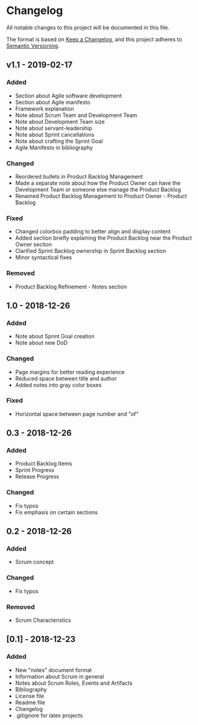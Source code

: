 # Changelog
All notable changes to this project will be documented in this file.

The format is based on [Keep a Changelog](https://keepachangelog.com/en/1.0.0/),
and this project adheres to [Semantic Versioning](https://semver.org/spec/v2.0.0.html).

## v1.1 - 2019-02-17
### Added
- Section about Agile software development
- Section about Agile manifesto
- Framework explanation
- Note about Scrum Team and Development Team
- Note about Development Team size
- Note about servant-leadership
- Note about Sprint cancellations
- Note about crafting the Sprint Goal
- Agile Manifesto in bibliography

### Changed
- Reordered bullets in Product Backlog Management
- Made a separate note about how the Product Owner can have the Development Team or someone else manage the Product Backlog
- Renamed Product Backlog Management to Product Owner - Product Backlog

### Fixed
- Changed colorbox padding to better align and display content
- Added section briefly explaining the Product Backlog near the Product Owner section
- Clarified Sprint Backlog ownership in Sprint Backlog section
- Minor syntactical fixes

### Removed
- Product Backlog Refinement - Notes section

## 1.0 - 2018-12-26
### Added
- Note about Sprint Goal creation
- Note about new DoD

### Changed
- Page margins for better reading experience
- Reduced space between title and author
- Added notes into gray color boxes

### Fixed
- Horizontal space between page number and "of"

## 0.3 - 2018-12-26
### Added
- Product Backlog Items 
- Sprint Progress
- Release Progress

### Changed
- Fix typos
- Fix emphasis on certain sections

## 0.2 - 2018-12-26
### Added
- Scrum concept

### Changed
- Fix typos

### Removed
- Scrum Characteristics


## [0.1] - 2018-12-23
### Added
- New "notes" document format
- Information about Scrum in general
- Notes about Scrum Roles, Events and Artifacts
- Bibliography
- License file
- Readme file
- Changelog
- .gitignore for latex projects